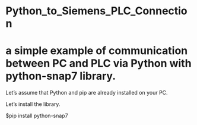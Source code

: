 # Python_to_Siemens_PLC_Connection

# a simple example of communication between PC and PLC via Python with python-snap7 library.
Let’s assume that Python and pip are already installed on your PC.

Let’s install the library. 

$pip install python-snap7
